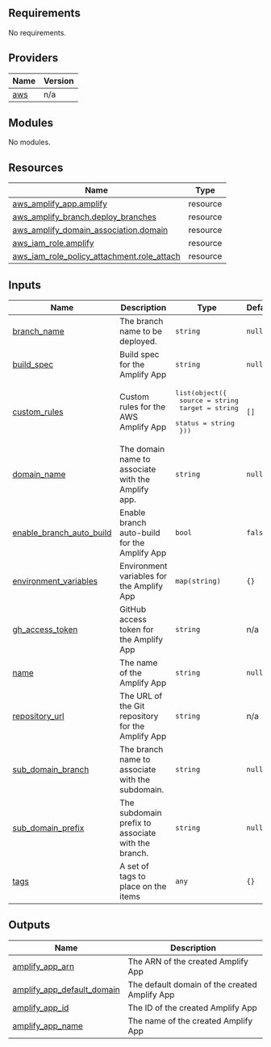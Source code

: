 ## Requirements

No requirements.

## Providers

| Name | Version |
|------|---------|
| <a name="provider_aws"></a> [aws](#provider\_aws) | n/a |

## Modules

No modules.

## Resources

| Name | Type |
|------|------|
| [aws_amplify_app.amplify](https://registry.terraform.io/providers/hashicorp/aws/latest/docs/resources/amplify_app) | resource |
| [aws_amplify_branch.deploy_branches](https://registry.terraform.io/providers/hashicorp/aws/latest/docs/resources/amplify_branch) | resource |
| [aws_amplify_domain_association.domain](https://registry.terraform.io/providers/hashicorp/aws/latest/docs/resources/amplify_domain_association) | resource |
| [aws_iam_role.amplify](https://registry.terraform.io/providers/hashicorp/aws/latest/docs/resources/iam_role) | resource |
| [aws_iam_role_policy_attachment.role_attach](https://registry.terraform.io/providers/hashicorp/aws/latest/docs/resources/iam_role_policy_attachment) | resource |

## Inputs

| Name | Description | Type | Default | Required |
|------|-------------|------|---------|:--------:|
| <a name="input_branch_name"></a> [branch\_name](#input\_branch\_name) | The branch name to be deployed. | `string` | `null` | no |
| <a name="input_build_spec"></a> [build\_spec](#input\_build\_spec) | Build spec for the Amplify App | `string` | `null` | no |
| <a name="input_custom_rules"></a> [custom\_rules](#input\_custom\_rules) | Custom rules for the AWS Amplify App | <pre>list(object({<br>    source    = string<br>    target    = string<br>    status    = string<br>  }))</pre> | `[]` | no |
| <a name="input_domain_name"></a> [domain\_name](#input\_domain\_name) | The domain name to associate with the Amplify app. | `string` | `null` | no |
| <a name="input_enable_branch_auto_build"></a> [enable\_branch\_auto\_build](#input\_enable\_branch\_auto\_build) | Enable branch auto-build for the Amplify App | `bool` | `false` | no |
| <a name="input_environment_variables"></a> [environment\_variables](#input\_environment\_variables) | Environment variables for the Amplify App | `map(string)` | `{}` | no |
| <a name="input_gh_access_token"></a> [gh\_access\_token](#input\_gh\_access\_token) | GitHub access token for the Amplify App | `string` | n/a | yes |
| <a name="input_name"></a> [name](#input\_name) | The name of the Amplify App | `string` | `null` | no |
| <a name="input_repository_url"></a> [repository\_url](#input\_repository\_url) | The URL of the Git repository for the Amplify App | `string` | n/a | yes |
| <a name="input_sub_domain_branch"></a> [sub\_domain\_branch](#input\_sub\_domain\_branch) | The branch name to associate with the subdomain. | `string` | `null` | no |
| <a name="input_sub_domain_prefix"></a> [sub\_domain\_prefix](#input\_sub\_domain\_prefix) | The subdomain prefix to associate with the branch. | `string` | `null` | no |
| <a name="input_tags"></a> [tags](#input\_tags) | A set of tags to place on the items | `any` | `{}` | no |

## Outputs

| Name | Description |
|------|-------------|
| <a name="output_amplify_app_arn"></a> [amplify\_app\_arn](#output\_amplify\_app\_arn) | The ARN of the created Amplify App |
| <a name="output_amplify_app_default_domain"></a> [amplify\_app\_default\_domain](#output\_amplify\_app\_default\_domain) | The default domain of the created Amplify App |
| <a name="output_amplify_app_id"></a> [amplify\_app\_id](#output\_amplify\_app\_id) | The ID of the created Amplify App |
| <a name="output_amplify_app_name"></a> [amplify\_app\_name](#output\_amplify\_app\_name) | The name of the created Amplify App |
